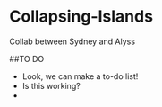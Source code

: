 # Collapsing-Islands
Collab between Sydney and Alyss

##TO DO
* Look, we can make a to-do list!
* Is this working?
* 
